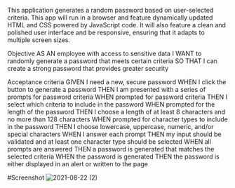 This application generates a random password based on user-selected criteria. This app will run in a browser and feature dynamically updated HTML and CSS powered by JavaScript code. It will also feature a clean and polished user interface and be responsive, ensuring that it adapts to multiple screen sizes.

Objective
AS AN employee with access to sensitive data I WANT to randomly generate a password that meets certain criteria SO THAT I can create a strong password that provides greater security

Acceptance criteria
GIVEN I need a new, secure password
WHEN I click the button to generate a password
THEN I am presented with a series of prompts for password criteria
WHEN prompted for password criteria
THEN I select which criteria to include in the password
WHEN prompted for the length of the password
THEN I choose a length of at least 8 characters and no more than 128 characters
WHEN prompted for character types to include in the password
THEN I choose lowercase, uppercase, numeric, and/or special characters
WHEN I answer each prompt
THEN my input should be validated and at least one character type should be selected
WHEN all prompts are answered
THEN a password is generated that matches the selected criteria
WHEN the password is generated
THEN the password is either displayed in an alert or written to the page

#Screenshot
![2021-08-22 (2)](https://user-images.githubusercontent.com/83850651/130387725-18907586-ed12-4892-a49b-c09af16d1d18.png)
